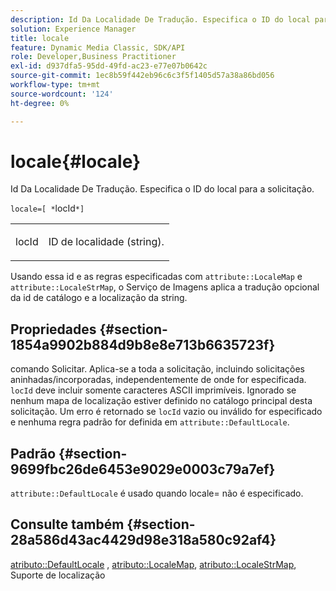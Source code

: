 ```yaml
---
description: Id Da Localidade De Tradução. Especifica o ID do local para a solicitação.
solution: Experience Manager
title: locale
feature: Dynamic Media Classic, SDK/API
role: Developer,Business Practitioner
exl-id: d937dfa5-95dd-49fd-ac23-e77e07b0642c
source-git-commit: 1ec8b59f442eb96c6c3f5f1405d57a38a86bd056
workflow-type: tm+mt
source-wordcount: '124'
ht-degree: 0%

---
```


# locale{#locale}

Id Da Localidade De Tradução. Especifica o ID do local para a solicitação.

`locale=[ *`locId`*]`

<table id="simpletable_C1899AD02C984ED3896B7620916637E7"> 
 <tr class="strow"> 
  <td class="stentry"> <p><span class="codeph"> <span class="varname"> locId</span></span> </p> </td> 
  <td class="stentry"> <p>ID de localidade (string). </p></td> 
 </tr> 
</table>

Usando essa id e as regras especificadas com `attribute::LocaleMap` e `attribute::LocaleStrMap`, o Serviço de Imagens aplica a tradução opcional da id de catálogo e a localização da string.

## Propriedades {#section-1854a9902b884d9b8e8e713b6635723f}

comando Solicitar. Aplica-se a toda a solicitação, incluindo solicitações aninhadas/incorporadas, independentemente de onde for especificada. `locId` deve incluir somente caracteres ASCII imprimíveis. Ignorado se nenhum mapa de localização estiver definido no catálogo principal desta solicitação. Um erro é retornado se `locId` vazio ou inválido for especificado e nenhuma regra padrão for definida em `attribute::DefaultLocale`.

## Padrão {#section-9699fbc26de6453e9029e0003c79a7ef}

`attribute::DefaultLocale` é usado quando locale= não é especificado.

## Consulte também {#section-28a586d43ac4429d98e318a580c92af4}

[atributo::DefaultLocale](../../../../../is-api/image-catalog/image-serving-api-ref/c-image-catalog-reference/c-attributes-reference/r-defaultlocale.md#reference-69462ad9923f464f80c2c012342a6b6b) ,  [atributo::LocaleMap](../../../../../is-api/image-catalog/image-serving-api-ref/c-image-catalog-reference/c-attributes-reference/r-localemap.md#reference-49bbf598f8ea47c3a563755cef306318),  [atributo::LocaleStrMap](../../../../../is-api/image-catalog/image-serving-api-ref/c-image-catalog-reference/c-attributes-reference/r-localestrmap.md#reference-98c42070a4bc4baf92537132be2b5b1e), Suporte de localização

